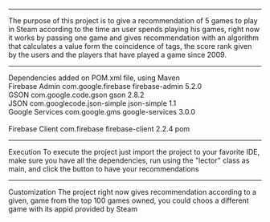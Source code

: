 *********************************************
The purpose of this project is to give a recommendation of 5 games to play in Steam according to the time an user spends playing his games, right now it works by passing one game and gives recommendation with an algorithm that calculates a value form the coincidence of tags, the score rank given by the users and the players that have played a game since 2009.
*********************************************
Dependencies added on POM.xml file, using Maven
 <br>
Firebase Admin
  <dependencies>
        <dependency>
            <groupId>com.google.firebase</groupId>
            <artifactId>firebase-admin</artifactId>
            <version>5.2.0</version>
        </dependency>
 <br>
 GSON
        <dependency>
            <groupId>com.google.code.gson</groupId>
            <artifactId>gson</artifactId>
            <version>2.8.2</version>
        </dependency>
<br>
JSON
        <dependency>
            <groupId>com.googlecode.json-simple</groupId>
            <artifactId>json-simple</artifactId>
            <version>1.1</version>
        </dependency>
  <br>
 Google Services
        <dependency>
            <groupId>com.google.gms</groupId>
            <artifactId>google-services</artifactId>
            <version>3.0.0</version>
        </dependency>
 <br>   
Firebase Client
        <dependency>
            <groupId>com.firebase</groupId>
             <artifactId>firebase-client</artifactId>
             <version>2.2.4</version>
             <type>pom</type>
        </dependency>

        

    
 **************************************
 Execution
 To execute the project just import the project to your favorite IDE, make sure you have all the dependencies, run using the "lector" class as main, and click the button to have your recommendations 
***************************************
Customization
The project right now gives recommendation according to a given, game from the top 100 games owned, you could choos a different game with its appid provided by Steam
